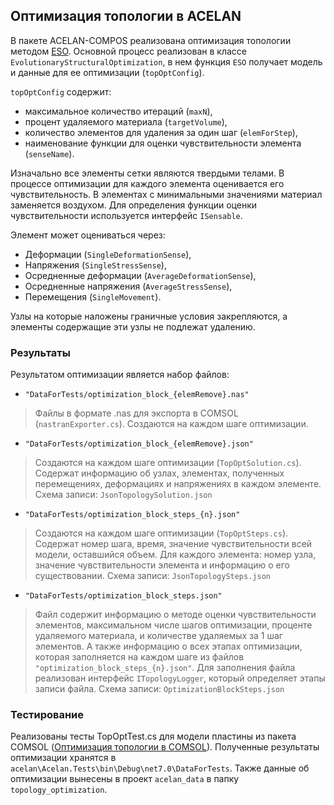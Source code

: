 ## Оптимизация топологии в ACELAN

В пакете ACELAN-COMPOS реализована оптимизация топологии методом [ESO](/Developers/OptimizationESO.md). 
Основной процесс реализован в классе `EvolutionaryStructuralOptimization`, в нем функция `ESO` получает модель и данные для ее оптимизации (`topOptConfig`).

`topOptConfig` содержит:
- максимальное количество итераций (`maxN`), 
- процент удаляемого материала (`targetVolume`), 
- количество элементов для удаления за один шаг (`elemForStep`), 
- наименование функции для оценки чувствительности элемента (`senseName`).

Изначально все элементы сетки являются твердыми телами. 
В процессе оптимизации для каждого элемента оценивается его чувствительность.
В элементах с минимальными значениями материал заменяется воздухом.
Для определения функции оценки чувствительности используется интерфейс `ISensable`.

Элемент может оцениваться через:
- Деформации (`SingleDeformationSense`),
- Напряжения (`SingleStressSense`),
- Осредненные деформации (`AverageDeformationSense`),
- Осредненные напряжения (`AverageStressSense`),
- Перемещения (`SingleMovement`).

Узлы на которые наложены граничные условия закрепляются, а элементы содержащие эти узлы не подлежат удалению.

### Результаты

Результатом оптимизации является набор файлов:

- `"DataForTests/optimization_block_{elemRemove}.nas"`
> Файлы в формате .nas для экспорта в COMSOL (`nastranExporter.cs`). 
Создаются на каждом шаге оптимизации.

- `"DataForTests/optimization_block_{elemRemove}.json"`
> Создаются на каждом шаге оптимизации (`TopOptSolution.cs`).
Содержат информацию об узлах, элементах, полученных перемещениях, деформациях и напряжениях в каждом элементе.
Схема записи: `JsonTopologySolution.json` 

- `"DataForTests/optimization_block_steps_{n}.json"`
> Создаются на каждом шаге оптимизации (`TopOptSteps.cs`).
Содержат номер шага, время, значение чувствительности всей модели, оставшийся объем. 
Для каждого элемента: номер узла, значение чувствительности элемента и информацию о его существовании.
Схема записи: `JsonTopologySteps.json`

- `"DataForTests/optimization_block_steps.json"`
> Файл содержит информацию о методе оценки чувствительности элементов, максимальном числе шагов оптимизации,
проценте удаляемого материала, и количестве удаляемых за 1 шаг элементов. 
А также информацию о всех этапах оптимизации, которая
заполняется на каждом шаге из файлов `"optimization_block_steps_{n}.json"`.
Для заполнения файла реализован интерфейс `ITopologyLogger`, который определяет этапы записи файла.
Схема записи: `OptimizationBlockSteps.json`

### Тестирование

Реализованы тесты TopOptTest.cs для модели пластины из пакета COMSOL ([Оптимизация топологии в COMSOL](/Tutorials/TopologyOptimization.md)). 
Полученные результаты оптимизации хранятся в `acelan\Acelan.Tests\bin\Debug\net7.0\DataForTests`.
Также данные об оптимизации вынесены в проект `acelan_data` в папку `topology_optimization`.